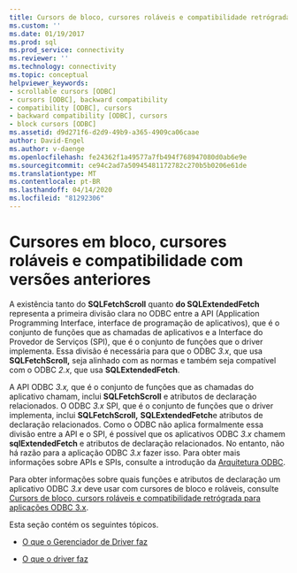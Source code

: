 ```yaml
---
title: Cursors de bloco, cursores roláveis e compatibilidade retrógrada | Microsoft Docs
ms.custom: ''
ms.date: 01/19/2017
ms.prod: sql
ms.prod_service: connectivity
ms.reviewer: ''
ms.technology: connectivity
ms.topic: conceptual
helpviewer_keywords:
- scrollable cursors [ODBC]
- cursors [ODBC], backward compatibility
- compatibility [ODBC], cursors
- backward compatibility [ODBC], cursors
- block cursors [ODBC]
ms.assetid: d9d271f6-d2d9-49b9-a365-4909ca06caae
author: David-Engel
ms.author: v-daenge
ms.openlocfilehash: fe24362f1a49577a7fb494f768947080d0ab6e9e
ms.sourcegitcommit: ce94c2ad7a50945481172782c270b5b0206e61de
ms.translationtype: MT
ms.contentlocale: pt-BR
ms.lasthandoff: 04/14/2020
ms.locfileid: "81292306"
---
```

# <a name="block-cursors-scrollable-cursors-and-backward-compatibility"></a>Cursores em bloco, cursores roláveis e compatibilidade com versões anteriores
A existência tanto do **SQLFetchScroll** quanto **do SQLExtendedFetch** representa a primeira divisão clara no ODBC entre a API (Application Programming Interface, interface de programação de aplicativos), que é o conjunto de funções que as chamadas de aplicativos e a Interface do Provedor de Serviços (SPI), que é o conjunto de funções que o driver implementa. Essa divisão é necessária para que o ODBC *3.x*, que usa **SQLFetchScroll,** seja alinhado com as normas e também seja compatível com o ODBC *2.x*, que usa **SQLExtendedFetch**.  
  
 A API ODBC *3.x,* que é o conjunto de funções que as chamadas do aplicativo chamam, inclui **SQLFetchScroll** e atributos de declaração relacionados. O ODBC *3.x* SPI, que é o conjunto de funções que o driver implementa, inclui **SQLFetchScroll,** **SQLExtendedFetch**e atributos de declaração relacionados. Como o ODBC não aplica formalmente essa divisão entre a API e o SPI, é possível que os aplicativos ODBC *3.x* chamem **sqlExtendedFetch** e atributos de declaração relacionados. No entanto, não há razão para a aplicação ODBC *3.x* fazer isso. Para obter mais informações sobre APIs e SPIs, consulte a introdução da [Arquitetura ODBC](../../../odbc/reference/odbc-architecture.md).  
  
 Para obter informações sobre quais funções e atributos de declaração um aplicativo ODBC *3.x* deve usar com cursores de bloco e roláveis, consulte [Cursors de bloco, cursors roláveis e compatibilidade retrógrada para aplicações ODBC 3.x](../../../odbc/reference/develop-app/block-cursors-scrollable-backward-compatibility-odbc-3-x-applications.md).  
  
 Esta seção contém os seguintes tópicos.  
  
-   [O que o Gerenciador de Driver faz](../../../odbc/reference/appendixes/what-the-driver-manager-does.md)  
  
-   [O que o driver faz](../../../odbc/reference/appendixes/what-the-driver-does.md)
